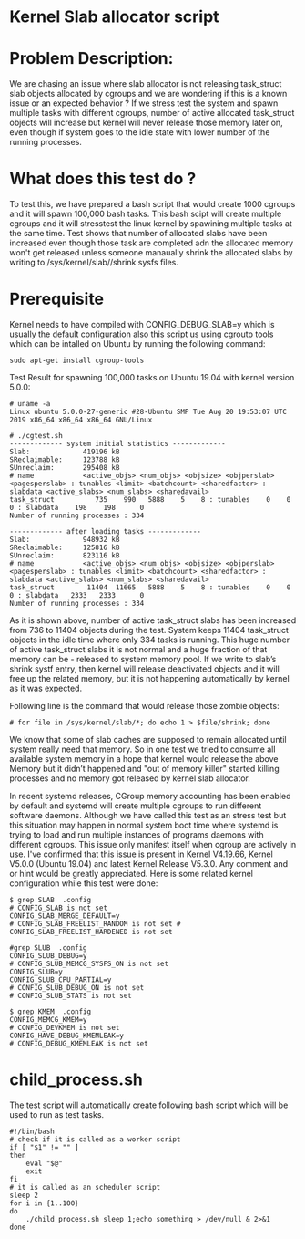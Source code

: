 # Kernel Slab allocator script

# Problem Description:
We are chasing an issue where slab allocator is not releasing task_struct slab objects allocated by cgroups and we are wondering if this is a known issue or an expected behavior ?
If we stress test the system and spawn multiple tasks with different cgroups, number of active allocated task_struct objects will increase but kernel will never release those memory later on, even though if system goes to the idle state with lower number of the running processes.

# What does this test do ?

To test this, we have prepared a bash script that would create 1000 cgroups and it will spawn 100,000 bash tasks. 
This bash scipt will create multiple cgroups and it will stresstest the linux kernel by spawining multiple tasks at the same time.
Test shows that number of allocated slabs have been increased even though those task are completed adn the allocated memory won't get released unless someone manaually shrink the allocated slabs by writing to /sys/kernel/slab/<slab caches>/shrink sysfs files.


# Prerequisite
Kernel needs to have compiled with CONFIG_DEBUG_SLAB=y  which is usually the default configuration
also this script us using cgroutp tools which can be intalled on Ubuntu by running the following command:
```
sudo apt-get install cgroup-tools
```

Test Result for spawning 100,000 tasks on Ubuntu 19.04 with kernel version 5.0.0:

```
# uname -a
Linux ubuntu 5.0.0-27-generic #28-Ubuntu SMP Tue Aug 20 19:53:07 UTC 2019 x86_64 x86_64 x86_64 GNU/Linux

# ./cgtest.sh 
------------- system initial statistics -------------
Slab:             419196 kB
SReclaimable:     123788 kB
SUnreclaim:       295408 kB
# name            <active_objs> <num_objs> <objsize> <objperslab> <pagesperslab> : tunables <limit> <batchcount> <sharedfactor> : slabdata <active_slabs> <num_slabs> <sharedavail>
task_struct          735    990   5888    5    8 : tunables    0    0    0 : slabdata    198    198      0
Number of running processes : 334

------------- after loading tasks -------------
Slab:             948932 kB
SReclaimable:     125816 kB
SUnreclaim:       823116 kB
# name            <active_objs> <num_objs> <objsize> <objperslab> <pagesperslab> : tunables <limit> <batchcount> <sharedfactor> : slabdata <active_slabs> <num_slabs> <sharedavail>
task_struct        11404  11665   5888    5    8 : tunables    0    0    0 : slabdata   2333   2333      0
Number of running processes : 334
```


As it is shown above, number of active task_struct slabs has been increased from 736 to 11404 objects during the test. System keeps 11404 task_struct objects in the idle time where only 334 tasks is running. 
This huge number of active task_struct slabs it is not normal and a huge fraction of that memory can be - released to system memory pool. If we write to slab’s shrink systf entry, then kernel will release deactivated objects and it will free up the related memory, but it is not happening automatically by kernel as it was expected.

Following line is the command that would release those zombie objects:

```
# for file in /sys/kernel/slab/*; do echo 1 > $file/shrink; done
```

We know that some of slab caches are supposed to remain allocated until system really need that memory. 
So in one test we tried to consume all available system memory in a hope that kernel would release the above Memory but it didn’t happened and "out of memory killer" started killing processes and no memory got released by kernel slab allocator.

In recent systemd releases, CGroup memory accounting has been enabled by default and systemd will create multiple cgroups to run different software daemons. Although we have called this test as an stress test but this situation may happen in normal system boot time where systemd is trying to load and run multiple instances of programs daemons with different cgroups.
This issue only manifest itself when cgroup are actively in use. I've confirmed that this issue is present  in Kernel V4.19.66, Kernel V5.0.0 (Ubuntu 19.04) and latest Kernel Release V5.3.0.
Any comment and or hint would be greatly appreciated.
Here is some related kernel configuration while this test were done:

```
$ grep SLAB  .config
# CONFIG_SLAB is not set
CONFIG_SLAB_MERGE_DEFAULT=y
# CONFIG_SLAB_FREELIST_RANDOM is not set # CONFIG_SLAB_FREELIST_HARDENED is not set

#grep SLUB  .config
CONFIG_SLUB_DEBUG=y
# CONFIG_SLUB_MEMCG_SYSFS_ON is not set
CONFIG_SLUB=y
CONFIG_SLUB_CPU_PARTIAL=y
# CONFIG_SLUB_DEBUG_ON is not set
# CONFIG_SLUB_STATS is not set

$ grep KMEM  .config
CONFIG_MEMCG_KMEM=y
# CONFIG_DEVKMEM is not set
CONFIG_HAVE_DEBUG_KMEMLEAK=y
# CONFIG_DEBUG_KMEMLEAK is not set
```


# child_process.sh 
The test script will automatically create following bash script which will be used to run as test tasks.

```
#!/bin/bash
# check if it is called as a worker script
if [ "$1" != "" ]
then
	eval "$@"
	exit
fi
# it is called as an scheduler script
sleep 2
for i in {1..100}
do	
	./child_process.sh sleep 1;echo something > /dev/null & 2>&1
done
```

